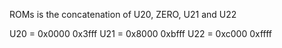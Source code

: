 ROMs is the concatenation of U20, ZERO, U21 and U22

U20 = 0x0000 0x3fff
U21 = 0x8000 0xbfff
U22 = 0xc000 0xffff
